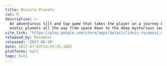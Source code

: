 ```yaml
---
title: Mussila Planets
cat: M
description: >-
  An adventurous tilt and tap game that takes the player on a journey between
  exotic planets all the way from space down to the deep mysterious sea.
site_link: 'https://play.google.com/store/apps/details?id=is.rosamosi.mussilaplanets&hl=en'
released_by: Rosamosi
released: '2017-06-30'
date: 2017-07-03T14:55:25.348Z
platforms: null
tags: null
---
```


